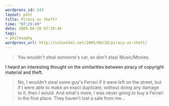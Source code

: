 ```yaml
--- 
wordpress_id: 243
layout: post
title: Piracy as theft?
time: "07:29:49"
date: 2005-06-28 07:29:49
tags: 
- philosophy
wordpress_url: http://schinckel.net/2005/06/28/piracy-as-theft/
---
```

> You wouldn't steal someone's car, so don't steal Music/Movies.

I heard an interesting thought on the similarities between piracy of copyright material and theft. 

> No, I wouldn't steal some guy's Ferrari if it were left on the street, but if I were able to make an exact duplicate, without doing any damage to it, then I would. And what's more, I was never going to buy a Ferrari in the first place. They haven't lost a sale from me...
